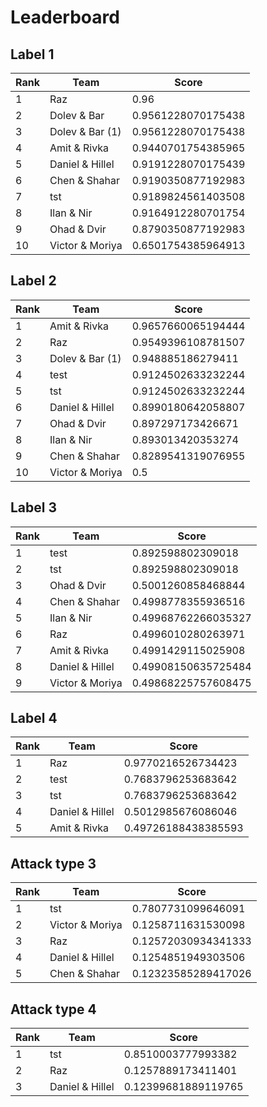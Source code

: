 # Leaderboard

## Label 1
| Rank | Team | Score |
|---|---|---|
|1|Raz|0.96|
|2|Dolev & Bar|0.9561228070175438|
|3|Dolev & Bar (1)|0.9561228070175438|
|4|Amit & Rivka|0.9440701754385965|
|5|Daniel & Hillel|0.9191228070175439|
|6|Chen & Shahar|0.9190350877192983|
|7|tst|0.9189824561403508|
|8|Ilan & Nir|0.9164912280701754|
|9|Ohad & Dvir|0.8790350877192983|
|10|Victor & Moriya|0.6501754385964913|


## Label 2
| Rank | Team | Score |
|---|---|---|
|1|Amit & Rivka|0.9657660065194444|
|2|Raz|0.9549396108781507|
|3|Dolev & Bar (1)|0.948885186279411|
|4|test|0.9124502633232244|
|5|tst|0.9124502633232244|
|6|Daniel & Hillel|0.8990180642058807|
|7|Ohad & Dvir|0.897297173426671|
|8|Ilan & Nir|0.893013420353274|
|9|Chen & Shahar|0.8289541319076955|
|10|Victor & Moriya|0.5|


## Label 3
| Rank | Team | Score |
|---|---|---|
|1|test|0.892598802309018|
|2|tst|0.892598802309018|
|3|Ohad & Dvir|0.5001260858468844|
|4|Chen & Shahar|0.4998778355936516|
|5|Ilan & Nir|0.49968762266035327|
|6|Raz|0.4996010280263971|
|7|Amit & Rivka|0.4991429115025908|
|8|Daniel & Hillel|0.49908150635725484|
|9|Victor & Moriya|0.49868225757608475|


## Label 4
| Rank | Team | Score |
|---|---|---|
|1|Raz|0.9770216526734423|
|2|test|0.7683796253683642|
|3|tst|0.7683796253683642|
|4|Daniel & Hillel|0.5012985676086046|
|5|Amit & Rivka|0.49726188438385593|


## Attack type 3
| Rank | Team | Score |
|---|---|---|
|1|tst|0.7807731099646091|
|2|Victor & Moriya|0.1258711631530098|
|3|Raz|0.12572030934341333|
|4|Daniel & Hillel|0.1254851949303506|
|5|Chen & Shahar|0.12323585289417026|


## Attack type 4
| Rank | Team | Score |
|---|---|---|
|1|tst|0.8510003777993382|
|2|Raz|0.1257889173411401|
|3|Daniel & Hillel|0.12399681889119765|



